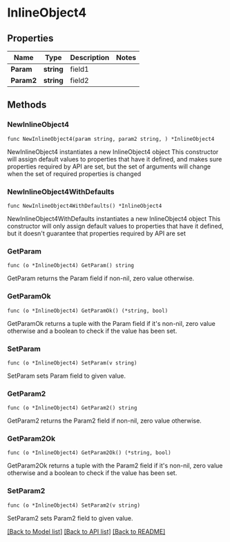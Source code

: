 # InlineObject4

## Properties

Name | Type | Description | Notes
------------ | ------------- | ------------- | -------------
**Param** | **string** | field1 | 
**Param2** | **string** | field2 | 

## Methods

### NewInlineObject4

`func NewInlineObject4(param string, param2 string, ) *InlineObject4`

NewInlineObject4 instantiates a new InlineObject4 object
This constructor will assign default values to properties that have it defined,
and makes sure properties required by API are set, but the set of arguments
will change when the set of required properties is changed

### NewInlineObject4WithDefaults

`func NewInlineObject4WithDefaults() *InlineObject4`

NewInlineObject4WithDefaults instantiates a new InlineObject4 object
This constructor will only assign default values to properties that have it defined,
but it doesn't guarantee that properties required by API are set

### GetParam

`func (o *InlineObject4) GetParam() string`

GetParam returns the Param field if non-nil, zero value otherwise.

### GetParamOk

`func (o *InlineObject4) GetParamOk() (*string, bool)`

GetParamOk returns a tuple with the Param field if it's non-nil, zero value otherwise
and a boolean to check if the value has been set.

### SetParam

`func (o *InlineObject4) SetParam(v string)`

SetParam sets Param field to given value.


### GetParam2

`func (o *InlineObject4) GetParam2() string`

GetParam2 returns the Param2 field if non-nil, zero value otherwise.

### GetParam2Ok

`func (o *InlineObject4) GetParam2Ok() (*string, bool)`

GetParam2Ok returns a tuple with the Param2 field if it's non-nil, zero value otherwise
and a boolean to check if the value has been set.

### SetParam2

`func (o *InlineObject4) SetParam2(v string)`

SetParam2 sets Param2 field to given value.



[[Back to Model list]](../README.md#documentation-for-models) [[Back to API list]](../README.md#documentation-for-api-endpoints) [[Back to README]](../README.md)


